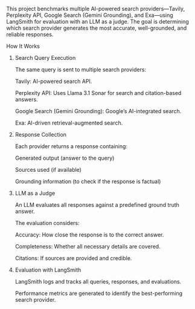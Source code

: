 
This project benchmarks multiple AI-powered search providers—Tavily, Perplexity API, Google Search (Gemini Grounding), and Exa—using LangSmith for evaluation with an LLM as a judge. The goal is determining which search provider generates the most accurate, well-grounded, and reliable responses.

How It Works

1. Search Query Execution

   The same query is sent to multiple search providers:

   Tavily: AI-powered search API.

   Perplexity API: Uses Llama 3.1 Sonar for search and citation-based answers.

   Google Search (Gemini Grounding): Google’s AI-integrated search.

    Exa: AI-driven retrieval-augmented search.

2. Response Collection

   Each provider returns a response containing:

   Generated output (answer to the query)

   Sources used (if available)

   Grounding information (to check if the response is factual)

3. LLM as a Judge

   An LLM evaluates all responses against a predefined ground truth answer.

   The evaluation considers:

   Accuracy: How close the response is to the correct answer.

   Completeness: Whether all necessary details are covered.

   Citations: If sources are provided and credible.

4. Evaluation with LangSmith

    LangSmith logs and tracks all queries, responses, and evaluations.

    Performance metrics are generated to identify the best-performing search provider.
